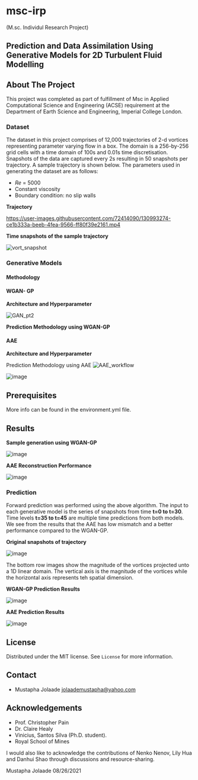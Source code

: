# msc-irp 
(M.sc. Individul Research Project)

## Prediction and Data Assimilation Using Generative Models for 2D Turbulent Fluid Modelling


## About The Project

This project was completed as part of fulfillment of Msc in Applied Computational Science and Engineering (ACSE) requirement at the Department of Earth Science and Engineering, Imperial College London. 

### Dataset 
The dataset in this project comprises of 12,000 trajectories of 2-d vortices representing parameter varying flow in a box. The domain is a 256-by-256 grid cells with a time domain of 100s and 0.01s time discretisation. Snapshots of the data are captured every 2s resulting in 50 snapshots per trajectory. A sample trajectory is shown below. The parameters used in generating the dataset are as follows:
 - _Re_ = 5000
 - Constant viscosity
 - Boundary condition: no slip walls

**Trajectory**

https://user-images.githubusercontent.com/72414090/130993274-ce1b333a-beeb-4fea-9566-ff80f39e2161.mp4

**Time snapshots of the sample trajectory**

![vort_snapshot](https://user-images.githubusercontent.com/72414090/130993558-d922b8ea-35d8-4ee6-bc83-5d83d0ef24e6.jpg)

### Generative Models

#### Methodology

#### WGAN- GP 

**Architecture and Hyperparameter** 

![GAN_pt2](https://user-images.githubusercontent.com/72414090/132218680-8e8ec2dd-3df2-4389-b85d-f2f65b247f98.jpg)

**Prediction Methodology using WGAN-GP**


#### AAE

**Architecture and Hyperparameter** 

Prediction Methodology using AAE
![AAE_workflow](https://user-images.githubusercontent.com/72414090/132031730-e830362a-32d7-4bf9-81cc-6775df1480e2.png)

![image](https://user-images.githubusercontent.com/72414090/132230246-3d87b69c-b199-4987-ac9d-8637e028d031.png)



## Prerequisites
More info can be found in the environment.yml file.

## Results 

**Sample generation using WGAN-GP**

![image](https://user-images.githubusercontent.com/72414090/132235646-1bddc7d1-72a0-4483-aab2-2b3a115036f0.png)


**AAE Reconstruction Performance**

![image](https://user-images.githubusercontent.com/72414090/132217325-b7a6ce5f-1f81-4916-87c1-6ff8e51e8013.png)

### Prediction
Forward prediction was performed using the above algorithm. The input to each generative model is the series of snapshots from time **t=0 to t=30**. Time levels **t=35 to t=45** are multiple time predictions from both models. We see from the results that the AAE has low mismatch and a better performance compared to the WGAN-GP.

**Original snapshots of trajectory**

![image](https://user-images.githubusercontent.com/72414090/132218250-c71de12a-6b16-48c1-95d6-82221faabb44.png)

The bottom row images show the magnitude of the vortices projected unto a 1D linear domain. The vertical axis is the magnitude of the vortices while the horizontal axis represents teh spatial dimension.

**WGAN-GP Prediction Results**

![image](https://user-images.githubusercontent.com/72414090/132217432-098617de-d6ac-4781-8c79-31a879cc08b5.png)

**AAE Prediction Results**

![image](https://user-images.githubusercontent.com/72414090/132217443-fc2254a2-f242-46c6-a583-ec4e228c9329.png)


## License
Distributed under the MIT license. See `License` for more information.

## Contact
- Mustapha Jolaade jolaademustapha@yahoo.com

## Acknowledgements

- Prof. Christopher Pain
- Dr. Claire Healy 
- Vinicius, Santos Silva (Ph.D. student).
- Royal School of Mines

I would also like to acknowledge the contributions of Nenko Nenov, Lily Hua and Danhui Shao through discussions and resource-sharing. 

Mustapha Jolaade
08/26/2021
